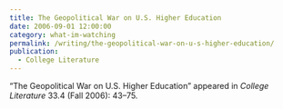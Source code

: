 ```yaml
---
title: The Geopolitical War on U.S. Higher Education
date: 2006-09-01 12:00:00
category: what-im-watching
permalink: /writing/the-geopolitical-war-on-u-s-higher-education/
publication:
  - College Literature
---
```

“The Geopolitical War on U.S. Higher Education” appeared in <em>College Literature</em> 33.4 (Fall 2006): 43–75.

